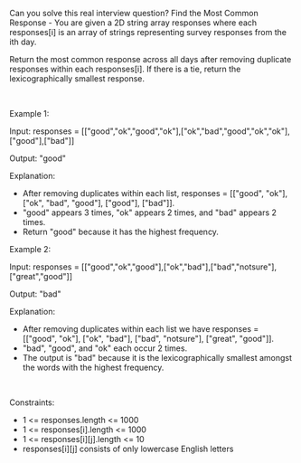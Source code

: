 Can you solve this real interview question? Find the Most Common Response - You are given a 2D string array responses where each responses[i] is an array of strings representing survey responses from the ith day.

Return the most common response across all days after removing duplicate responses within each responses[i]. If there is a tie, return the lexicographically smallest response.

 

Example 1:

Input: responses = [["good","ok","good","ok"],["ok","bad","good","ok","ok"],["good"],["bad"]]

Output: "good"

Explanation:

 * After removing duplicates within each list, responses = [["good", "ok"], ["ok", "bad", "good"], ["good"], ["bad"]].
 * "good" appears 3 times, "ok" appears 2 times, and "bad" appears 2 times.
 * Return "good" because it has the highest frequency.

Example 2:

Input: responses = [["good","ok","good"],["ok","bad"],["bad","notsure"],["great","good"]]

Output: "bad"

Explanation:

 * After removing duplicates within each list we have responses = [["good", "ok"], ["ok", "bad"], ["bad", "notsure"], ["great", "good"]].
 * "bad", "good", and "ok" each occur 2 times.
 * The output is "bad" because it is the lexicographically smallest amongst the words with the highest frequency.

 

Constraints:

 * 1 <= responses.length <= 1000
 * 1 <= responses[i].length <= 1000
 * 1 <= responses[i][j].length <= 10
 * responses[i][j] consists of only lowercase English letters